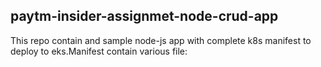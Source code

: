## paytm-insider-assignmet-node-crud-app
This repo contain and sample node-js app with complete k8s manifest to deploy to eks.Manifest contain various file:
